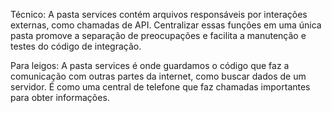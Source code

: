 Técnico:
A pasta services contém arquivos responsáveis por interações externas, como chamadas de API. Centralizar essas funções em uma única pasta promove a separação de preocupações e facilita a manutenção e testes do código de integração.

Para leigos:
A pasta services é onde guardamos o código que faz a comunicação com outras partes da internet, como buscar dados de um servidor. É como uma central de telefone que faz chamadas importantes para obter informações.